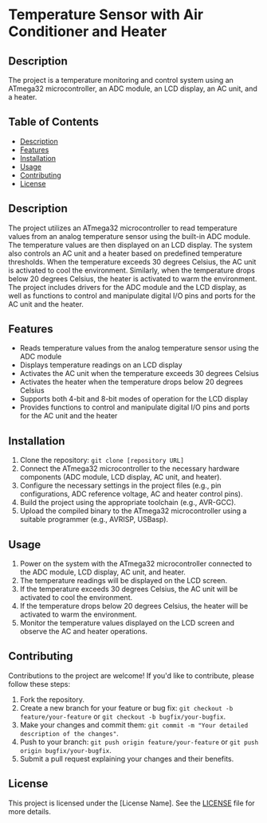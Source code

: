 # Temperature Sensor with Air Conditioner and Heater

## Description

The project is a temperature monitoring and control system using an ATmega32 microcontroller, an ADC module, an LCD display, an AC unit, and a heater.

## Table of Contents

- [Description](#description)
- [Features](#features)
- [Installation](#installation)
- [Usage](#usage)
- [Contributing](#contributing)
- [License](#license)

## Description

The project utilizes an ATmega32 microcontroller to read temperature values from an analog temperature sensor using the built-in ADC module. The temperature values are then displayed on an LCD display. The system also controls an AC unit and a heater based on predefined temperature thresholds. When the temperature exceeds 30 degrees Celsius, the AC unit is activated to cool the environment. Similarly, when the temperature drops below 20 degrees Celsius, the heater is activated to warm the environment. The project includes drivers for the ADC module and the LCD display, as well as functions to control and manipulate digital I/O pins and ports for the AC unit and the heater.

## Features

- Reads temperature values from the analog temperature sensor using the ADC module
- Displays temperature readings on an LCD display
- Activates the AC unit when the temperature exceeds 30 degrees Celsius
- Activates the heater when the temperature drops below 20 degrees Celsius
- Supports both 4-bit and 8-bit modes of operation for the LCD display
- Provides functions to control and manipulate digital I/O pins and ports for the AC unit and the heater

## Installation

1. Clone the repository: `git clone [repository URL]`
2. Connect the ATmega32 microcontroller to the necessary hardware components (ADC module, LCD display, AC unit, and heater).
3. Configure the necessary settings in the project files (e.g., pin configurations, ADC reference voltage, AC and heater control pins).
4. Build the project using the appropriate toolchain (e.g., AVR-GCC).
5. Upload the compiled binary to the ATmega32 microcontroller using a suitable programmer (e.g., AVRISP, USBasp).

## Usage

1. Power on the system with the ATmega32 microcontroller connected to the ADC module, LCD display, AC unit, and heater.
2. The temperature readings will be displayed on the LCD screen.
3. If the temperature exceeds 30 degrees Celsius, the AC unit will be activated to cool the environment.
4. If the temperature drops below 20 degrees Celsius, the heater will be activated to warm the environment.
5. Monitor the temperature values displayed on the LCD screen and observe the AC and heater operations.

## Contributing

Contributions to the project are welcome! If you'd like to contribute, please follow these steps:

1. Fork the repository.
2. Create a new branch for your feature or bug fix: `git checkout -b feature/your-feature` or `git checkout -b bugfix/your-bugfix`.
3. Make your changes and commit them: `git commit -m "Your detailed description of the changes"`.
4. Push to your branch: `git push origin feature/your-feature` or `git push origin bugfix/your-bugfix`.
5. Submit a pull request explaining your changes and their benefits.

## License

This project is licensed under the [License Name]. See the [LICENSE](LICENSE) file for more details.
